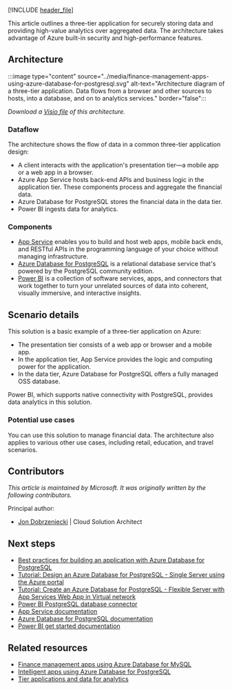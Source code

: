 [!INCLUDE [header_file](../../../includes/sol-idea-header.md)]

This article outlines a three-tier application for securely storing data and providing high-value analytics over aggregated data. The architecture takes advantage of Azure built-in security and high-performance features.

## Architecture

:::image type="content" source="../media/finance-management-apps-using-azure-database-for-postgresql.svg" alt-text="Architecture diagram of a three-tier application. Data flows from a browser and other sources to hosts, into a database, and on to analytics services." border="false":::

*Download a [Visio file](https://arch-center.azureedge.net/finance-management-apps-postgresql.vsdx) of this architecture.*

### Dataflow

The architecture shows the flow of data in a common three-tier application design:

- A client interacts with the application's presentation tier—a mobile app or a web app in a browser.
- Azure App Service hosts back-end APIs and business logic in the application tier. These components process and aggregate the financial data.
- Azure Database for PostgreSQL stores the financial data in the data tier.
- Power BI ingests data for analytics.

### Components

- [App Service](/azure/well-architected/service-guides/app-service-web-apps) enables you to build and host web apps, mobile back ends, and RESTful APIs in the programming language of your choice without managing infrastructure.
- [Azure Database for PostgreSQL](https://azure.microsoft.com/products/postgresql) is a relational database service that's powered by the PostgreSQL community edition.
- [Power BI](https://powerbi.microsoft.com) is a collection of software services, apps, and connectors that work together to turn your unrelated sources of data into coherent, visually immersive, and interactive insights.

## Scenario details

This solution is a basic example of a three-tier application on Azure:

- The presentation tier consists of a web app or browser and a mobile app.
- In the application tier, App Service provides the logic and computing power for the application.
- In the data tier, Azure Database for PostgreSQL offers a fully managed OSS database.

Power BI, which supports native connectivity with PostgreSQL, provides data analytics in this solution.

### Potential use cases

You can use this solution to manage financial data. The architecture also applies to various other use cases, including retail, education, and travel scenarios.

## Contributors

*This article is maintained by Microsoft. It was originally written by the following contributors.*

Principal author:

- [Jon Dobrzeniecki](https://www.linkedin.com/in/jonathan-dobrzeniecki) | Cloud Solution Architect

## Next steps

- [Best practices for building an application with Azure Database for PostgreSQL](/azure/postgresql/single-server/application-best-practices)
- [Tutorial: Design an Azure Database for PostgreSQL - Single Server using the Azure portal](/azure/postgresql/tutorial-design-database-using-azure-portal)
- [Tutorial: Create an Azure Database for PostgreSQL - Flexible Server with App Services Web App in Virtual network](/azure/postgresql/flexible-server/tutorial-webapp-server-vnet)
- [Power BI PostgreSQL database connector](/power-query/connectors/postgresql)
- [App Service documentation](/azure/app-service)
- [Azure Database for PostgreSQL documentation](/azure/postgresql)
- [Power BI get started documentation](/power-bi/fundamentals)

## Related resources

- [Finance management apps using Azure Database for MySQL](./finance-management-apps-using-azure-database-for-mysql.yml)
- [Intelligent apps using Azure Database for PostgreSQL](../../databases/idea/intelligent-apps-using-azure-database-for-postgresql.yml)
- [Tier applications and data for analytics](./tiered-data-for-analytics.yml)
